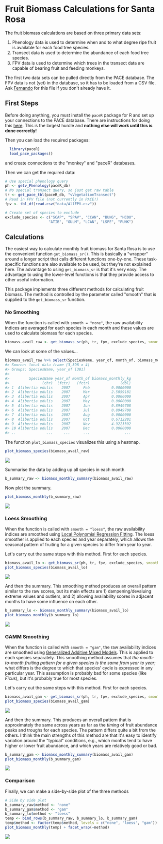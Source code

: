 Fruit Biomass Calculations for Santa Rosa
=========================================

The fruit biomass calculations are based on three primary data sets:

1.  Phenology data is used to determine when and to what degree ripe fruit is available for each food tree species.
2.  Transect data is used to determine the abundance of each food tree species.
3.  FPV data is used to determine which trees in the transect data are capable of bearing fruit and feeding monkeys.

The first two data sets can be pulled directly from the PACE database. The FPV data is not (yet) in the database, so it has to be loaded from a CSV file. Ask [Fernando](mailto:facampos@ucalgary.ca) for this file if you don't already have it.

First Steps
-----------

Before doing anything, you must install the `paceR` package for R and set up your connections to the PACE database. There are instructions for doing this [here](README.md). This is the largest hurdle and **nothing else will work until this is done correctly!**

Then you can load the required packages:

``` r
  library(paceR)
  load_pace_packages()
```

and create connections to the "monkey" and "paceR" databases.

Then we can get the required data:

``` r
# Use special phenology query
ph <- getv_Phenology(paceR_db)
# No special transect query, so just get raw table
tr <- get_pace_tbl(paceR_db, "vVegetationTransect")
# Read in FPV file (not currently in PACE!)
fpv <- tbl_df(read.csv("data/AllFPV.csv"))

# Create set of species to exclude
exclude_species <- c("SCAP", "SPAV", "CCAN", "BUNG", "HCOU",
                    "ATIB", "GULM", "LCAN", "LSPE", "FUNK")
```

Calculations
------------

The easiest way to calculate monthly fruit biomass for Santa Rosa is to use the convenient function `get_biomass_sr()`. This is basically a "wrapper" around a longer script that calls different functions one-by-one. These task-specific functions are also available to be used, but they're not explained here. The advantage to using `get_biomass_sr` is that it's very easy. The advantage to using the lower-level functions is that they provide access to other useful information.

This package implements three different methods for calculating fruit biomass. The method is controlled by the parameter called "smooth" that is supplied to the `get_biomass_sr` function.

### No Smoothing

When the function is called with `smooth = "none"`, the raw availability indices are averaged for each species in each month and these values are used to calculate biomass for each species.

``` r
biomass_avail_raw <- get_biomass_sr(ph, tr, fpv, exclude_species, smooth = "none")
```

We can look at some of the values...

``` r
biomass_avail_raw %>% select(SpeciesName, year_of, month_of, biomass_monthly_kg)
#> Source: local data frame [3,398 x 4]
#> Groups: SpeciesName, year_of [301]
#> 
#>         SpeciesName year_of month_of biomass_monthly_kg
#>               (chr)  (fctr)   (fctr)              (dbl)
#> 1  Alibertia edulis    2007      Feb          0.0000000
#> 2  Alibertia edulis    2007      Mar          2.5059181
#> 3  Alibertia edulis    2007      Apr          0.0000000
#> 4  Alibertia edulis    2007      May          0.0000000
#> 5  Alibertia edulis    2007      Jun          0.8949708
#> 6  Alibertia edulis    2007      Jul          0.8949708
#> 7  Alibertia edulis    2007      Aug          0.0000000
#> 8  Alibertia edulis    2007      Oct          0.6712281
#> 9  Alibertia edulis    2007      Nov          4.9223392
#> 10 Alibertia edulis    2007      Dec          0.0000000
#> ..              ...     ...      ...                ...
```

The function `plot_biomass_species` visualizes this using a heatmap.

``` r
plot_biomass_species(biomass_avail_raw)
```

![](plots/Fruit-unnamed-chunk-7-1.png)

Summarise the data by adding up all species in each month.

``` r
b_summary_raw <- biomass_monthly_summary(biomass_avail_raw)
```

Now plot the summary.

``` r
plot_biomass_monthly(b_summary_raw)
```

![](plots/Fruit-unnamed-chunk-9-1.png)

### Loess Smoothing

When the function is called with `smooth = "loess"`, the raw availability indices are smoothed using [Local Polynomial Regression Fitting](https://stat.ethz.ch/R-manual/R-patched/library/stats/html/loess.html). The loess smoother is applied to each species and year separately, which allows the seasonal pattern of fruiting for a given species to differ from year to year.

Let's carry out the same steps with this method. First for each species.

``` r
biomass_avail_lo <- get_biomass_sr(ph, tr, fpv, exclude_species, smooth = "loess")
plot_biomass_species(biomass_avail_lo)
```

![](plots/Fruit-unnamed-chunk-10-1.png)

And then the summary. This smoothing method produces an overall pattern similar to the raw scores, but its main effects are 1) dampening/devaluing extreme values and outliers, and 2) allowing availability scores in adjacent months to have some influence on each other.

``` r
b_summary_lo <- biomass_monthly_summary(biomass_avail_lo)
plot_biomass_monthly(b_summary_lo)
```

![](plots/Fruit-unnamed-chunk-11-1.png)

### GAMM Smoothing

When the function is called with `smooth = "gam"`, the raw availability indices are smoothed using [Generalized Additive Mixed Models](https://stat.ethz.ch/R-manual/R-devel/library/mgcv/html/gamm.html). This is applied to each species separately. This smoothing method assumes that *the month-to-month fruiting pattern for a given species is the same from year to year*; what differs is the degree to which that species' cycle is expressed in any particular year. This assumption is probably bad for some species (like *Ficus*), but it's probably true for most species.

Let's carry out the same steps with this method. First for each species.

``` r
biomass_avail_gam <- get_biomass_sr(ph, tr, fpv, exclude_species, smooth = "gam")
plot_biomass_species(biomass_avail_gam)
```

![](plots/Fruit-unnamed-chunk-12-1.png)

And then the summary. This produces an overall pattern that is approximately the same across years as far as the *timing* of fruit abundance peaks and troughs for each species. The pattern differs quite a bit from the others. I think the main strengths of this method are that it's easy to identify variation around the "typical" conditions, e.g., which months tend to have higher or lower fruit abundance, and which years are relatively good or bad.

``` r
b_summary_gam <- biomass_monthly_summary(biomass_avail_gam)
plot_biomass_monthly(b_summary_gam)
```

![](plots/Fruit-unnamed-chunk-13-1.png)

### Comparison

Finally, we can make a side-by-side plot of the three methods

``` r
# Side by side plot
b_summary_raw$method <- "none"
b_summary_gam$method <- "gam"
b_summary_lo$method <- "loess"
temp <- bind_rows(b_summary_raw, b_summary_lo, b_summary_gam)
temp$method <- factor(temp$method, levels = c("none", "loess", "gam"))
plot_biomass_monthly(temp) + facet_wrap(~method)
```

![](plots/Fruit-unnamed-chunk-14-1.png)
